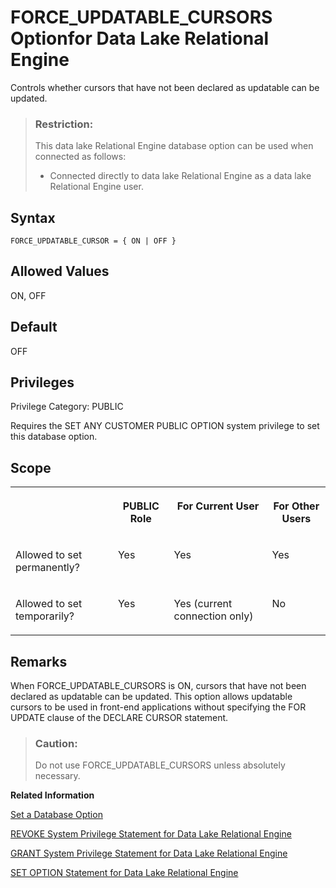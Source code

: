 <!-- loioa63641a184f210159a17a6f150ad716c -->

# FORCE\_UPDATABLE\_CURSORS Optionfor Data Lake Relational Engine

Controls whether cursors that have not been declared as updatable can be updated.



> ### Restriction:  
> This data lake Relational Engine database option can be used when connected as follows:
> 
> -   Connected directly to data lake Relational Engine as a data lake Relational Engine user.



<a name="loioa63641a184f210159a17a6f150ad716c__section_tfh_pzh_3rb"/>

## Syntax

```
FORCE_UPDATABLE_CURSOR = { ON | OFF }
```



<a name="loioa63641a184f210159a17a6f150ad716c__iq_refso_536"/>

## Allowed Values

ON, OFF



<a name="loioa63641a184f210159a17a6f150ad716c__iq_refso_537"/>

## Default

OFF



<a name="loioa63641a184f210159a17a6f150ad716c__section_k3c_gxb_3qb"/>

## Privileges

Privilege Category: PUBLIC

Requires the SET ANY CUSTOMER PUBLIC OPTION system privilege to set this database option.



<a name="loioa63641a184f210159a17a6f150ad716c__iq_refso_538"/>

## Scope


<table>
<tr>
<th valign="top">

 



</th>
<th valign="top">

PUBLIC Role



</th>
<th valign="top">

For Current User



</th>
<th valign="top">

For Other Users



</th>
</tr>
<tr>
<td valign="top">

Allowed to set permanently?



</td>
<td valign="top">

Yes



</td>
<td valign="top">

Yes



</td>
<td valign="top">

Yes



</td>
</tr>
<tr>
<td valign="top">

Allowed to set temporarily?



</td>
<td valign="top">

Yes



</td>
<td valign="top">

Yes \(current connection only\)



</td>
<td valign="top">

No



</td>
</tr>
</table>



<a name="loioa63641a184f210159a17a6f150ad716c__iq_refso_539"/>

## Remarks

When FORCE\_UPDATABLE\_CURSORS is ON, cursors that have not been declared as updatable can be updated. This option allows updatable cursors to be used in front-end applications without specifying the FOR UPDATE clause of the DECLARE CURSOR statement.

> ### Caution:  
> Do not use FORCE\_UPDATABLE\_CURSORS unless absolutely necessary.

**Related Information**  


[Set a Database Option](set-a-database-option-0dcb893.md "You set options with the SET OPTION statement.")

[REVOKE System Privilege Statement for Data Lake Relational Engine](../080-sql-statements/revoke-system-privilege-statement-for-data-lake-relational-engine-a3eadda.md "Removes specific system privileges from specific users and the right to administer the privilege.")

[GRANT System Privilege Statement for Data Lake Relational Engine](../080-sql-statements/grant-system-privilege-statement-for-data-lake-relational-engine-a3dfcb0.md "Grants specific system privileges to users or roles, with or without administrative rights.")

[SET OPTION Statement for Data Lake Relational Engine](../080-sql-statements/set-option-statement-for-data-lake-relational-engine-a625da7.md "Changes options that affect the behavior of the database and its compatibility with Transact-SQL. Setting the value of an option can change the behavior for all users or an individual user, in either a temporary or permanent scope.")

